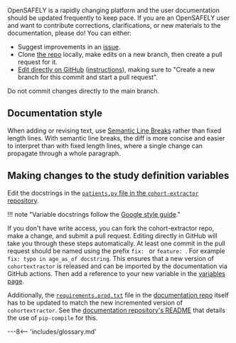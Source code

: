 OpenSAFELY is a rapidly changing platform and the user documentation should be updated frequently to keep pace.
If you are an OpenSAFELY user and want to contribute corrections, clarifications, or new materials to the documentation, please do!
You can either:

* Suggest improvements in an [issue](https://github.com/opensafely/documentation/issues).
* Clone [the repo](https://github.com/opensafely/documentation) locally, make edits on a new branch, then create a pull request for it.
* [Edit directly on GitHub](https://github.com/opensafely/documentation/tree/main/docs) ([instructions](https://docs.github.com/en/github/managing-files-in-a-repository/editing-files-in-your-repository)), making sure to "Create a new branch for this commit and start a pull request".

Do not commit changes directly to the main branch.

## Documentation style

When adding or revising text, use [Semantic Line Breaks](https://sembr.org/) rather than fixed length lines.
With semantic line breaks, the diff is more concise and easier to interpret than with fixed length lines,
where a single change can propagate through a whole paragraph.

## Making changes to the study definition variables

Edit the docstrings in the [`patients.py` file in the `cohort-extractor` repository](https://github.com/opensafely-core/cohort-extractor/blob/master/cohortextractor/patients.py).

!!! note "Variable docstrings follow the [Google style guide](https://google.github.io/styleguide/pyguide.html#383-functions-and-methods)."

If you don't have write access, you can fork the cohort-extractor repo, make a change, and submit a pull request.
Editing directly in GitHub will take you through these steps automatically.
At least one commit in the pull request should be named using the prefix `fix: ` or `feature: `. For example `fix: typo in age_as_of docstring`.
This ensures that a new version of `cohortextractor` is released and can be imported by the documentation via GitHub actions.
Then add a reference to your new variable in the [variables page](legacy/study-def-variables.md).

Additionally, the
[`requirements.prod.txt`](https://github.com/opensafely/documentation/blob/main/requirements.prod.txt)
file in the [documentation
repo](https://github.com/opensafely/documentation) itself has to be
updated to match the new incremented version of `cohortextractor`. See
the [documentation repository's
README](https://github.com/opensafely/documentation#building-locally-and-testing)
that details the use of `pip-compile` for this.


---8<-- 'includes/glossary.md'
